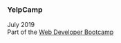 ### YelpCamp
July 2019  
Part of the [Web Developer Bootcamp](https://www.udemy.com/the-web-developer-bootcamp/)